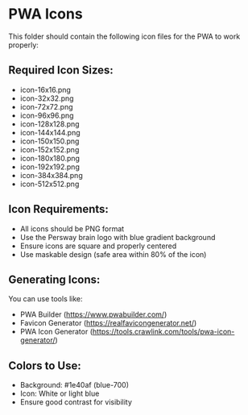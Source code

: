 # PWA Icons

This folder should contain the following icon files for the PWA to work properly:

## Required Icon Sizes:
- icon-16x16.png
- icon-32x32.png
- icon-72x72.png
- icon-96x96.png
- icon-128x128.png
- icon-144x144.png
- icon-150x150.png
- icon-152x152.png
- icon-180x180.png
- icon-192x192.png
- icon-384x384.png
- icon-512x512.png

## Icon Requirements:
- All icons should be PNG format
- Use the Persway brain logo with blue gradient background
- Ensure icons are square and properly centered
- Use maskable design (safe area within 80% of the icon)

## Generating Icons:
You can use tools like:
- PWA Builder (https://www.pwabuilder.com/)
- Favicon Generator (https://realfavicongenerator.net/)
- PWA Icon Generator (https://tools.crawlink.com/tools/pwa-icon-generator/)

## Colors to Use:
- Background: #1e40af (blue-700)
- Icon: White or light blue
- Ensure good contrast for visibility